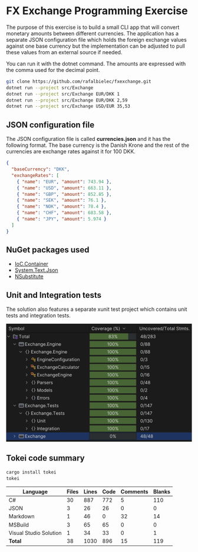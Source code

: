 # FX Exchange Programming Exercise

The purpose of this exercise is to build a small CLI app that will convert monetary amounts between different currencies. The application has a separate JSON configuration file which holds the foreign exchange values against one base currency but the implementation can be adjusted to pull these values from an external source if needed.

You can run it with the dotnet command. The amounts are expressed with the comma used for the decimal point.

```sh
git clone https://github.com/rafalbielec/fxexchange.git
dotnet run --project src/Exchange
dotnet run --project src/Exchange EUR/DKK 1
dotnet run --project src/Exchange EUR/DKK 2,59
dotnet run --project src/Exchange USD/EUR 35,53
```

## JSON configuration file

The JSON configuration file is called **currencies.json** and it has the following format. The base currency is the Danish Krone and the rest of the currencies are exchange rates against it for 100 DKK.

```json
{
  "baseCurrency": "DKK",
  "exchangeRates": [
    { "name": "EUR", "amount": 743.94 },
    { "name": "USD", "amount": 663.11 },
    { "name": "GBP", "amount": 852.85 },
    { "name": "SEK", "amount": 76.1 },
    { "name": "NOK", "amount": 78.4 },
    { "name": "CHF", "amount": 683.58 },
    { "name": "JPY", "amount": 5.974 }
  ]
}
```

## NuGet packages used

- [IoC.Container](https://github.com/DevTeam/IoCContainer)
- [System.Text.Json](https://www.nuget.org/packages/system.text.json)
- [NSubstitute](https://nsubstitute.github.io)

## Unit and Integration tests

The solution also features a separate xunit test project which contains unit tests and integration tests.

![Test coverage](coverage.png?raw=true "JetBrains Test Coverage")

## Tokei code summary

```sh
cargo install tokei
tokei
```

| Language              | Files | Lines | Code | Comments | Blanks |
|-----------------------|-------|-------|------|----------|--------|
| C#                    | 30    | 887   | 772  | 5        | 110    |
| JSON                  | 3     | 26    | 26   | 0        | 0      |
| Markdown              | 1     | 46    | 0    | 32       | 14      |
| MSBuild               | 3     | 65    | 65   | 0        | 0      |
| Visual Studio Solution| 1     | 34    | 33   | 0        | 1      |
| **Total**             | 38    | 1030  | 896  | 15       | 119    |

